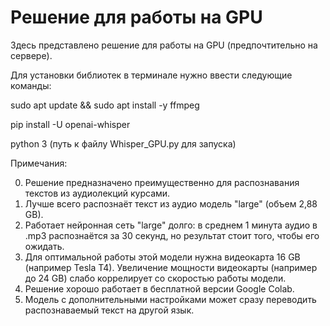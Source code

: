 # Решение для работы на GPU

Здесь представлено решение для работы на GPU (предпочтительно на сервере).


Для установки библиотек в терминале нужно ввести следующие команды:


sudo apt update && sudo apt install -y ffmpeg

pip install -U openai-whisper

python 3 (путь к файлу Whisper_GPU.py для запуска)


Примечания: 

0) Решение предназначено преимущественно для распознавания текстов из аудиолекций курсами.
1) Лучше всего распознаёт текст из аудио модель "large" (объем 2,88 GB).
2) Работает нейронная сеть "large" долго: в среднем 1 минута аудио в .mp3 распознаётся за 30 секунд, но результат стоит того, чтобы его ожидать.
3) Для оптимальной работы этой модели нужна видеокарта 16 GB (например Tesla T4). Увеличение мощности видеокарты (например до 24 GB) слабо коррелирует со скоростью работы модели.
4) Решение хорошо работает в бесплатной версии Google Colab.
5) Модель с дополнительными настройками может сразу переводить распознаваемый текст на другой язык.
